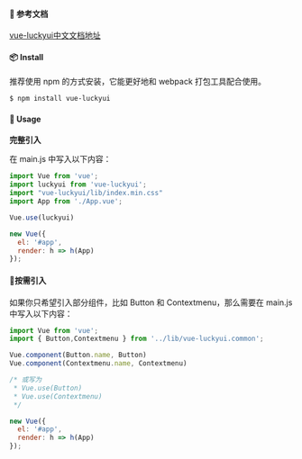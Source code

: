 #### 📃 参考文档
<a href="https://lakei-edward.github.io/luckyui.github.io/">vue-luckyui中文文档地址</a>

#### 📦 Install
推荐使用 npm 的方式安装，它能更好地和 webpack 打包工具配合使用。

```sh
$ npm install vue-luckyui
```
#### 🔨 Usage
**完整引入**
  
在 main.js 中写入以下内容：

```js
import Vue from 'vue';
import luckyui from 'vue-luckyui';
import "vue-luckyui/lib/index.min.css"
import App from './App.vue';

Vue.use(luckyui)

new Vue({
  el: '#app',
  render: h => h(App)
});
```

#### 📁按需引入

如果你只希望引入部分组件，比如 Button 和 Contextmenu，那么需要在 main.js 中写入以下内容：

```js
import Vue from 'vue';
import { Button,Contextmenu } from '../lib/vue-luckyui.common';

Vue.component(Button.name, Button)
Vue.component(Contextmenu.name, Contextmenu)

/* 或写为
 * Vue.use(Button)
 * Vue.use(Contextmenu)
 */

new Vue({
  el: '#app',
  render: h => h(App)
});
```